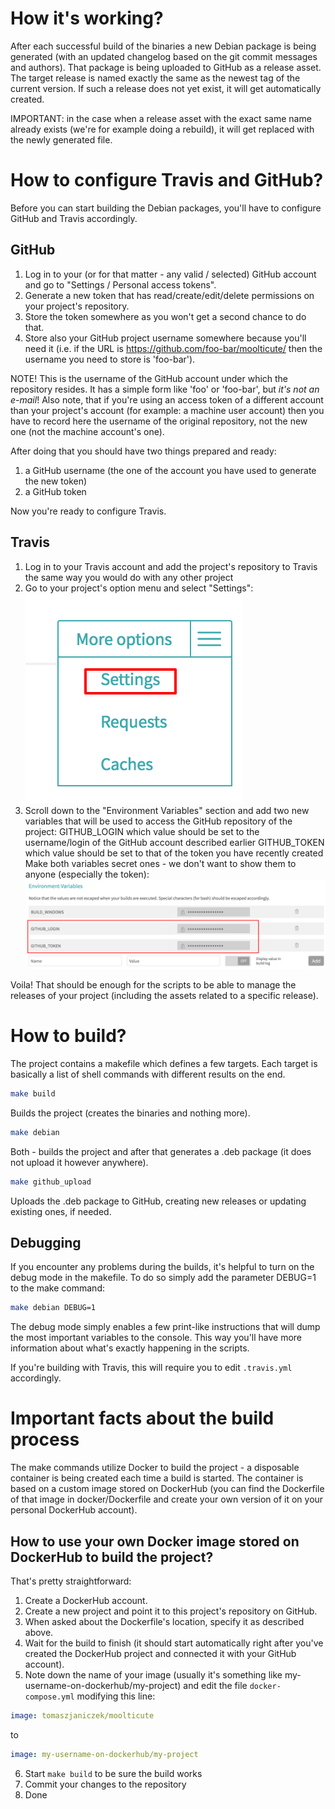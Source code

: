 How it's working?
=================
After each successful build of the binaries a new Debian package is being generated (with an updated changelog based on 
the git commit messages and authors).
That package is being uploaded to GitHub as a release asset. The target release is named exactly the same as the 
newest tag of the current version. If such a release does not yet exist, it will get automatically created.

IMPORTANT: in the case when a release asset with the exact same name already exists (we're for example doing a rebuild), 
it will get replaced with the newly generated file.

How to configure Travis and GitHub?
===================================
Before you can start building the Debian packages, you'll have to configure GitHub and Travis accordingly.

GitHub
------
1. Log in to your (or for that matter - any valid / selected) GitHub account and go to "Settings / Personal access tokens".
2. Generate a new token that has read/create/edit/delete permissions on your project's repository.
3. Store the token somewhere as you won't get a second chance to do that.
4. Store also your GitHub project username somewhere because you'll need it (i.e. if the URL is 
https://github.com/foo-bar/moolticute/ then the username you need to store is 'foo-bar').

NOTE! This is the username of the GitHub account under which the repository resides. It has a simple form like 'foo' 
or 'foo-bar', but *it's not an e-mail*! Also note, that if you're using an access token of a different account than
your project's account (for example: a machine user account) then you have to record here the username of the original 
repository, not the new one (not the machine account's one).

After doing that you should have two things prepared and ready:
1. a GitHub username (the one of the account you have used to generate the new token)
2. a GitHub token

Now you're ready to configure Travis.

Travis
------
1. Log in to your Travis account and add the project's repository to Travis the same way you would do with any other project
2. Go to your project's option menu and select "Settings":
![Project settings](images/travis_settings.png)
3. Scroll down to the "Environment Variables" section and add two new variables that will be used to access the GitHub
repository of the project:
  GITHUB_LOGIN which value should be set to the username/login of the GitHub account described earlier
  GITHUB_TOKEN which value should be set to that of the token you have recently created
Make both variables secret ones - we don't want to show them to anyone (especially the token):
![Project environmental variables](images/travis_env.png)

Voila! That should be enough for the scripts to be able to manage the releases of your project (including the assets 
related to a specific release).

How to build?
=============
The project contains a makefile which defines a few targets. Each target is basically a list of shell commands with 
different results on the end.

```bash
make build
```
Builds the project (creates the binaries and nothing more).

```bash
make debian
```
Both - builds the project and after that generates a .deb package (it does not upload it however anywhere).

```bash
make github_upload
```
Uploads the .deb package to GitHub, creating new releases or updating existing ones, if needed.

Debugging
---------
If you encounter any problems during the builds, it's helpful to turn on the debug mode in the makefile.
To do so simply add the parameter DEBUG=1 to the make command:

```bash
make debian DEBUG=1
```

The debug mode simply enables a few print-like instructions that will dump the most important variables to the console.
This way you'll have more information about what's exactly happening in the scripts.

If you're building with Travis, this will require you to edit `.travis.yml` accordingly. 

Important facts about the build process
=======================================
The make commands utilize Docker to build the project - a disposable container is being created each time a build is 
started. The container is based on a custom image stored on DockerHub (you can find the Dockerfile of that image in 
docker/Dockerfile and create your own version of it on your personal DockerHub account).

How to use your own Docker image stored on DockerHub to build the project?
--------------------------------------------------------------------------
That's pretty straightforward:
1. Create a DockerHub account.
2. Create a new project and point it to this project's repository on GitHub.
3. When asked about the Dockerfile's location, specify it as described above.
4. Wait for the build to finish (it should start automatically right after you've created the DockerHub project 
and connected it with your GitHub account).
5. Note down the name of your image (usually it's something like my-username-on-dockerhub/my-project) and edit the file 
`docker-compose.yml` modifying this line:
```yaml
image: tomaszjaniczek/moolticute
```
to
```yaml
image: my-username-on-dockerhub/my-project
```
6. Start `make build` to be sure the build works
7. Commit your changes to the repository
8. Done
